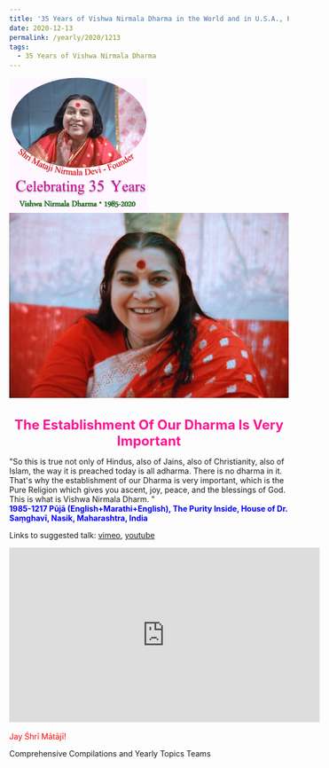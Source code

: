 ```yaml
---
title: '35 Years of Vishwa Nirmala Dharma in the World and in U.S.A., Post 21'
date: 2020-12-13
permalink: /yearly/2020/1213
tags:
  - 35 Years of Vishwa Nirmala Dharma
---
```


<div style="text-align: left"><img src="/images/Celebrating35YearsVishwaNirmalaDharma.png" width="250" /></div>

<div style="text-align: center"><img src="/images/image576.png" /></div>

<br>
<p style="color:DeepPink; text-align:center">
<font size="+2"><b>The Establishment Of Our Dharma Is Very Important</b><br></font>
</p>

<p>
"So this is true not only of Hindus, also of Jains, also of Christianity, also of Islam, the way it is preached today is all adharma. There is no dharma in it.<br>
That's why the establishment of our Dharma is very important, which is the Pure Religion which gives you ascent, joy, peace, and the blessings of God. This is what is Vishwa Nirmala Dharm. "<br>
<font color="blue"><b>1985-1217 Pūjā (English+Marathi+English), The Purity Inside, House of Dr. Saṃghavī, Nasik, Maharashtra, India</b></font><br>
</p>

Links to suggested talk: <a href="https://vimeo.com/202018057"> vimeo</a>, <a href="https://www.youtube.com/watch?v=edzuSN9oujk"> youtube</a><br>

<iframe width="560" height="315" src="https://www.youtube.com/embed/edzuSN9oujk" frameborder="0" allow="accelerometer; autoplay; clipboard-write; encrypted-media; gyroscope; picture-in-picture" allowfullscreen></iframe><br>

<p style="color:red;">Jay Śhrī Mātājī!</p>

Comprehensive Compilations and Yearly Topics Teams